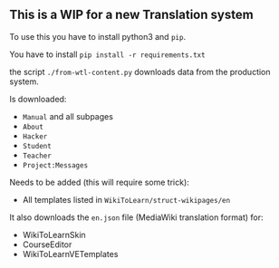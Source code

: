 ## This is a WIP for a new Translation system

To use this you have to install python3 and `pip`.

You have to install `pip install -r requirements.txt`

the script `./from-wtl-content.py` downloads data from the production system.

Is downloaded:
* `Manual` and all subpages
* `About`
* `Hacker`
* `Student`
* `Teacher`
* `Project:Messages`

Needs to be added (this will require some trick):
* All templates listed in `WikiToLearn/struct-wikipages/en`

It also downloads the `en.json` file (MediaWiki translation format) for:
* WikiToLearnSkin
* CourseEditor
* WikiToLearnVETemplates
